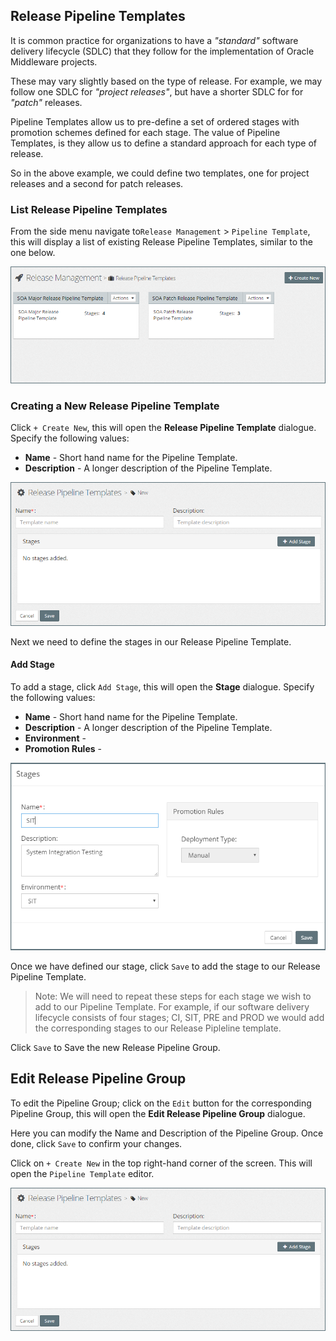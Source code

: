 ## Release Pipeline Templates
It is common practice for organizations to have a *"standard"* software delivery lifecycle (SDLC) that they follow for the implementation of Oracle Middleware projects. 

These may vary slightly based on the type of release. For example, we may follow one SDLC for *"project releases"*, but have a shorter SDLC for   for *"patch"* releases.

Pipeline Templates allow us to pre-define a set of ordered stages with promotion schemes defined for each stage. The value of Pipeline Templates, is they allow us to define a standard approach for each type of release.

So in the above example, we could define two templates, one for project releases and a second for patch releases.

### List Release Pipeline Templates
From the side menu navigate to`Release Management` > `Pipeline Template`, this will display a list of existing Release Pipeline Templates, similar to the one below.

![](img/releasePipelineTemplatesList.PNG)

### Creating a New Release Pipeline Template
Click `+ Create New`, this will open the **Release Pipeline Template** dialogue. Specify the following values:

* **Name** - Short hand name for the Pipeline Template.
* **Description** - A longer description of the Pipeline Template.

![](img/releasePipelineTemplateCreate.PNG)

Next we need to define the stages in our Release Pipeline Template.

#### Add Stage
To add a stage, click `Add Stage`, this will open the **Stage** dialogue. Specify the following values:

* **Name** - Short hand name for the Pipeline Template.
* **Description** - A longer description of the Pipeline Template.
* **Environment** - 
* **Promotion Rules** - 

![](img/releasePipelineTemplateAddStage.PNG)

Once we have defined our stage, click `Save` to add the stage to our Release Pipeline Template.

> Note: We will need to repeat these steps for each stage we wish to add to our Pipeline Template. For example, if our software delivery lifecycle consists of four stages; CI, SIT, PRE and PROD we would add the corresponding stages to our Release Pipleline template.





Click `Save` to Save the new Release Pipeline Group.

## Edit Release Pipeline Group
To edit the Pipeline Group; click on the `Edit` button for the corresponding Pipeline Group, this will open the **Edit Release Pipeline Group** dialogue.

Here you can modify the Name and Description of the Pipeline Group. Once done, click `Save` to confirm your changes.









Click on `+ Create New` in the top right-hand corner of the screen. This will open the `Pipeline Template` editor.


![](img/createReleasePipelineTemplate.PNG)

